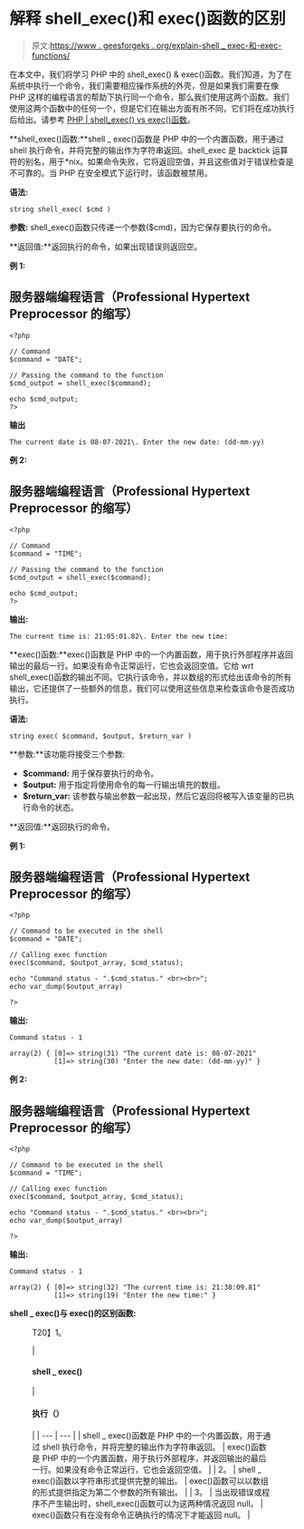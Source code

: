 # 解释 shell_exec()和 exec()函数的区别

> 原文:[https://www . geesforgeks . org/explain-shell _ exec-和-exec-functions/](https://www.geeksforgeeks.org/explain-the-difference-between-shell_exec-and-exec-functions/)

在本文中，我们将学习 PHP 中的 shell_exec() & exec()函数。我们知道，为了在系统中执行一个命令，我们需要相应操作系统的外壳，但是如果我们需要在像 PHP 这样的编程语言的帮助下执行同一个命令，那么我们使用这两个函数。我们使用这两个函数中的任何一个，但是它们在输出方面有所不同，它们将在成功执行后给出。请参考 [PHP | shell_exec() vs exec()函数](https://www.geeksforgeeks.org/php-shell_exec-vs-exec-function/)。

**shell_exec()函数:**shell _ exec()函数是 PHP 中的一个内置函数，用于通过 shell 执行命令，并将完整的输出作为字符串返回。shell_exec 是 backtick 运算符的别名，用于*nix。如果命令失败，它将返回空值，并且这些值对于错误检查是不可靠的。当 PHP 在安全模式下运行时，该函数被禁用。

**语法:**

```
string shell_exec( $cmd )
```

**参数:** shell_exec()函数只传递一个参数($cmd)，因为它保存要执行的命令。

**返回值:**返回执行的命令，如果出现错误则返回空。

**例 1:**

## 服务器端编程语言（Professional Hypertext Preprocessor 的缩写）

```
<?php

// Command 
$command = "DATE";

// Passing the command to the function
$cmd_output = shell_exec($command);

echo $cmd_output;
?>
```

**输出**

```
The current date is 08-07-2021\. Enter the new date: (dd-mm-yy)
```

**例 2:**

## 服务器端编程语言（Professional Hypertext Preprocessor 的缩写）

```
<?php

// Command 
$command = "TIME";

// Passing the command to the function
$cmd_output = shell_exec($command);

echo $cmd_output;
?>
```

**输出:**

```
The current time is: 21:05:01.82\. Enter the new time: 
```

**exec()函数:**exec()函数是 PHP 中的一个内置函数，用于执行外部程序并返回输出的最后一行。如果没有命令正常运行，它也会返回空值。它给 wrt shell_exec()函数的输出不同。它执行该命令，并以数组的形式给出该命令的所有输出，它还提供了一些额外的信息，我们可以使用这些信息来检查该命令是否成功执行。

**语法:**

```
string exec( $command, $output, $return_var )
```

**参数:**该功能将接受三个参数:

*   **$command:** 用于保存要执行的命令。
*   **$output:** 用于指定将使用命令的每一行输出填充的数组。
*   **$return_var:** 该参数与输出参数一起出现，然后它返回将被写入该变量的已执行命令的状态。

**返回值:**返回执行的命令。

**例 1:**

## 服务器端编程语言（Professional Hypertext Preprocessor 的缩写）

```
<?php

// Command to be executed in the shell
$command = "DATE";

// Calling exec function 
exec($command, $output_array, $cmd_status);

echo "Command status - ".$cmd_status." <br><br>";
echo var_dump($output_array)

?>
```

**输出:**

```
Command status - 1

array(2) { [0]=> string(31) "The current date is: 08-07-2021" 
           [1]=> string(30) "Enter the new date: (dd-mm-yy)" } 
```

**例 2:**

## 服务器端编程语言（Professional Hypertext Preprocessor 的缩写）

```
<?php

// Command to be executed in the shell
$command = "TIME";

// Calling exec function 
exec($command, $output_array, $cmd_status);

echo "Command status - ".$cmd_status." <br><br>";
echo var_dump($output_array)

?>
```

**输出:**

```
Command status - 1

array(2) { [0]=> string(32) "The current time is: 21:38:09.81" 
           [1]=> string(19) "Enter the new time:" }
```

**shell _ exec()与 exec()的区别函数:**

<figure class="table">T20】1。

| 

#### shell _ exec()

 | 

#### 执行（）

 |
| --- | --- |
| shell _ exec()函数是 PHP 中的一个内置函数，用于通过 shell 执行命令，并将完整的输出作为字符串返回。 | exec()函数是 PHP 中的一个内置函数，用于执行外部程序，并返回输出的最后一行。如果没有命令正常运行，它也会返回空值。 |
| 2。 | shell _ exec()函数以字符串形式提供完整的输出。 | exec()函数可以以数组的形式提供指定为第二个参数的所有输出。 |
| 3。 | 当出现错误或程序不产生输出时，shell_exec()函数可以为这两种情况返回 null。 | exec()函数只有在没有命令正确执行的情况下才能返回 null。 |

</figure>